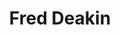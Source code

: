 ---
title: "Fred Deakin"
summary: "None"
slug: "fred-deakin"
image: "fred-deakin.jpg"
apple_music_artist_url: "https://music.apple.com/gb/artist/fred-deakin/260789830"
wikipedia_url: "none"
---